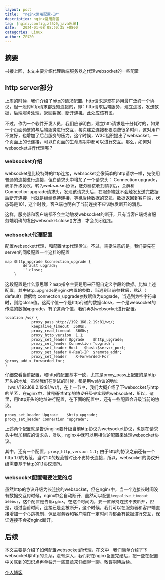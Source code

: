 ```yaml
---
layout: post
title:  "nginx常用配置-IV"
description: nginx常用配置
tag: [nginx,config,zf520,java思录]
date:   2024-01-08 08:50:35 +0800
categories: Linux
author: ZF520
---
```


## 摘要

书接上回，本文主要介绍代理后端服务器之代理websocket的一些配置



## http server部分

上周的时候，我们介绍了http的请求配置，http请求是现在适用最广泛的一个协议，但一般的http请求都是短连接的，即：http请求后端服务，建立连接，发送数据，后端服务处理，返回数据，断开连接。此处应该有图。

不过，作为一个软件开发人员，我们应该明白，建立http请求是十分耗时的，如果一个页面频繁的与后端服务进行交互，每次建立连接都要浪费很多时间，这对用户不友好，也增加了后台服务的压力。这个时候，W3C组织提出了websocket，一个页面上的长连接，可以在页面的生命周期中都可以进行交互。那么，如何对websocket进行代理哪？

### websocket介绍

websocket是比较特殊的http连接，websocket会像简单的http请求一样，先使用普通的连接进行连接，但在请求头中增加了一个请求头： Connection:upgrade，表示升级协议，转为websocket协议，服务器接收到请求后，会解析Connection:upgrade请求头，发现该请求头后，在服务端就不会触发发送完数据后断开连接，也就是继续保持连接，等待后续数据的交互。数据返回到客户端，状态码是101，这个时候，客户端也明白了当前连接不应该触发断开的消息。

这样，服务器和客户端都不会主动触发websocket的断开，只有当客户端或者服务端明确的发出websocket.close()方法，才会关闭连接。

### websocket代理配置

配置websocket代理，和配置http代理类似。不过，需要注意的是，我们要先在server的同级配置一个这样的配置

```nginx
map $http_upgrade $connection_upgrade {
        default upgrade;
        '' close;
    }
```

这段配置是什么意思哪？map指令主要是用来匹配自定义字段的数据。比如上述配置，其中http_upgrade是nginx内置的参数，当遇到当前参数后，默认（ default）数据给 connection_upgrade参数赋值为upgrade，当遇到为空字符串时，则给close值。这两个值一个是http传递的数据close，一个是websocket的传递的数据upgrade。有了这两个值，我们再对websocket进行配置。

```nginx
location /ws/ {
            proxy_pass http://192.168.2.19:81/ws/;
            keepalive_timeout  3600s;
            proxy_read_timeout  3600s;
            proxy_http_version	1.1;
            proxy_set_header Upgrade	$http_upgrade;
            proxy_set_header Connection	"upgrade";
            proxy_set_header Host	$host:$server_port;
            proxy_set_header X-Real-IP	$remote_addr;
            proxy_set_header	X-Forwarded-For	$proxy_add_x_forwarded_for;
}
```

仔细查看当前配置，和http的配置基本一致，尤其是proxy_pass上配置的是http开头的地址，虽然我们在测试的时候，都是用ws协议的地址（ws://192.168.2.19:81/ws/)，在上一节中，我们大概介绍了下websocket与http的关系，在nginx中，就是通过http的协议升级来实现的websocket，所以，这里，用http开头的地址进行配置，在下面的配置中，还有一些配置会升级当前的协议。

```nginx
proxy_set_header Upgrade	$http_upgrade;
proxy_set_header Connection	"upgrade";
```

上述两个配置就是告诉nginx要升级当前http协议为websocket协议，也是在请求头中增加相应的请求头，所以，nginx中就可以用相似的配置来处理websocket协议。

其中，还有一个配置，`proxy_http_version 1.1;` 由于http的协议之前还有一个http 1.0的规范，当时1.0的规范暂时还不支持长连接，所以，websocket的协议升级需要基于http的1.1协议规范。

### websocket配置需要注意的点

虽然http的协议升级为长连接的websocket，但在nginx中，当一个连接长时间没有数据交互的时候，nginx中会自动断开，虽然可以配置`keepalive_timeout  3600s;`，这个配置是告诉nginx，在这个时间内，要一直保持连接不要断开，但是，超过当前时间，连接还是会被断开，这个时候，我们可以在服务器和客户端直接增加一个心跳机制，保证服务器和客户端在一定时间内都会有数据进行交互，保证连接不会被nginx断开。

## 后续

本文主要是介绍了如何配置websocket的代理，在文中，我们简单介绍了下websocket与http的关系，没有深入，我们将在nginx配置完结后，把一些在配置中关联到的知识点再单独开一些篇章来仔细聊一聊。敬请期待后续。



[个人博客](http://b.zf520.net)

